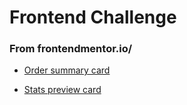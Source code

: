 # Frontend Challenge

### From frontendmentor.io/

- [Order summary card](https://pitermobile.github.io/Challenge/Order-summary/)

- [Stats preview card](https://pitermobile.github.io/Challenge/Stats-preview-card/)
